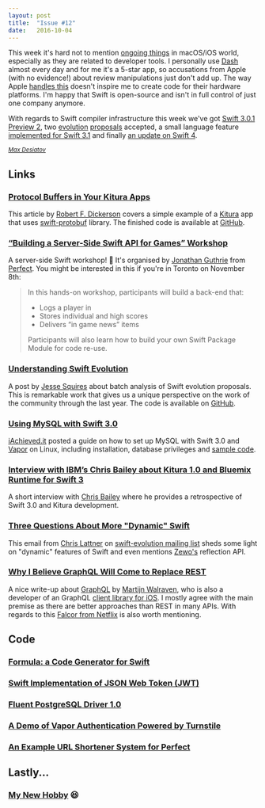 ```yaml
---
layout: post
title:  "Issue #12"
date:   2016-10-04
---
```


This week it's hard not to mention
[ongoing things](https://9to5mac.com/2016/10/05/apple-inexplicably-terminates-developer-account-for-popular-developer-app-dash-apps-removed-from-app-store/)
in macOS/iOS world, especially as they are related to developer tools. I personally
use [Dash](https://kapeli.com/dash) almost every day and for me it's a 5-star app,
so accusations from Apple (with no evidence!) about review manipulations just
don't add up. The way Apple [handles this](http://inessential.com/2016/10/06/apples_judicial_system)
doesn't inspire me to create code for their hardware platforms. I'm happy
that Swift is open-source and isn't in full control of just one company anymore.

With regards to Swift compiler infrastructure this week we've got
[Swift 3.0.1 Preview 2](https://swift.org/download/#previews), two
[evolution](https://github.com/apple/swift-evolution/blob/master/proposals/0141-available-by-swift-version.md)
[proposals](https://github.com/apple/swift-evolution/blob/master/proposals/0142-associated-types-constraints.md)
accepted, a small language feature
[implemented for Swift 3.1](https://bugs.swift.org/browse/SR-1009) and finally
[an update on Swift 4](https://github.com/apple/swift-evolution/pull/541/files).

[<small><i>Max Desiatov</i></small>](https://twitter.com/maxdesiatov)

## Links

### [Protocol Buffers in Your Kitura Apps](https://developer.ibm.com/swift/2016/09/30/protocol-buffers-with-kitura/)

This article by [Robert F. Dickerson](https://twitter.com/rfdickerson) covers
a simple example of a [Kitura](http://www.kitura.io) app that uses
[swift-protobuf](https://github.com/apple/swift-protobuf) library. The finished
code is available at [GitHub](https://github.com/rfdickerson/Kitura-Protobufs).

### [“Building a Server-Side Swift API for Games” Workshop](https://www.eventbrite.com/e/building-a-server-side-swift-api-for-games-workshop-tickets-28396357269)

A server-side Swift workshop! 🎉
It's organised by [Jonathan Guthrie](https://twitter.com/iamjono) from
[Perfect](https://www.perfect.org). You might be interested in this if
you're in Toronto on November 8th:

> In this hands-on workshop, participants will build a back-end that:
>
> * Logs a player in
> * Stores individual and high scores
> * Delivers “in game news” items
>
> Participants will also learn how to build your own Swift Package Module for code re-use.

### [Understanding Swift Evolution](http://www.jessesquires.com/understanding-swift-evolution/)

A post by [Jesse Squires](https://twitter.com/jesse_squires) about batch
analysis of Swift evolution proposals. This is remarkable work that gives us
a unique perspective on the work of the community through the last year. The code is
available on [GitHub](https://github.com/jessesquires/swift-proposal-analyzer).

### [Using MySQL with Swift 3.0](http://dev.iachieved.it/iachievedit/working-with-mysql-databases-using-swift-3-0/)

[iAchieved.it](https://twitter.com/iachievedit) posted a guide on how to set up
MySQL with Swift 3.0 and [Vapor](https://vapor.codes) on Linux, including
installation, database privileges and [sample code](https://github.com/iachievedit/swift_mysql).

### [Interview with IBM’s Chris Bailey about Kitura 1.0 and Bluemix Runtime for Swift 3](https://www.infoq.com/news/2016/10/ibm-kitura-10-bluemix-swift-3)

A short interview with [Chris Bailey](https://twitter.com/Chris__Bailey) where he
provides a retrospective of Swift 3.0 and Kitura development.

### [Three Questions About More "Dynamic" Swift](https://lists.swift.org/pipermail/swift-evolution/Week-of-Mon-20160926/027337.html)

This email from [Chris Lattner](https://twitter.com/clattner_llvm) on
[swift-evolution mailing list](https://lists.swift.org/mailman/listinfo/swift-evolution)
sheds some light on "dynamic" features of Swift and even mentions [Zewo's](http://www.zewo.io)
reflection API.

### [Why I Believe GraphQL Will Come to Replace REST](https://dev.to/reactiveconf/why-i-believe-graphql-will-come-to-replace-rest)

A nice write-up about [GraphQL](http://graphql.org) by
[Martijn Walraven](https://twitter.com/martijnwalraven), who is also a developer of
an GraphQL [client library for iOS](https://github.com/apollostack/apollo-ios).
I mostly agree with the main premise as there are better approaches than REST in
many APIs. With regards to this [Falcor from Netflix](http://netflix.github.io/falcor/)
is also worth mentioning.

## Code

### [Formula: a Code Generator for Swift](https://github.com/momentumworks/Formula)

### [Swift Implementation of JSON Web Token (JWT)](https://github.com/kylef/JSONWebToken.swift)

### [Fluent PostgreSQL Driver 1.0](https://github.com/vapor/postgresql-driver/releases/tag/1.0.0)

### [A Demo of Vapor Authentication Powered by Turnstile](https://github.com/stormpath/Turnstile-Vapor-Example)

### [An Example URL Shortener System for Perfect](https://github.com/PerfectExamples/Perfect-URL-Shortener)

## Lastly...

### [My New Hobby](https://twitter.com/danslimmon/status/781902285328691201) 😆

